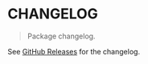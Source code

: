 # CHANGELOG

> Package changelog.

See [GitHub Releases](https://github.com/stdlib-js/utils-inherited-nonenumerable-property-names/releases) for the changelog.